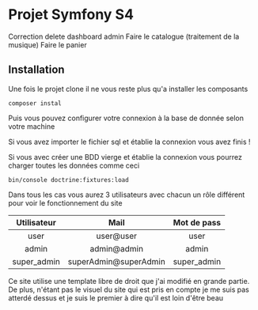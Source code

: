 # Projet Symfony S4

Correction delete dashboard admin
Faire le catalogue (traitement de la musique)
Faire le panier

## Installation

Une fois le projet clone il ne vous reste plus qu'a installer les composants
```
composer instal
```
Puis vous pouvez configurer votre connexion à la base de donnée selon votre machine

Si vous avez importer le fichier sql et établie la connexion vous avez finis !

Si vous avec créer une BDD vierge et établie la connexion vous pourrez charger 
toutes les données comme ceci
```
bin/console doctrine:fixtures:load
```
Dans tous les cas vous aurez 3 utilisateurs avec chacun un rôle différent pour voir le fonctionnement du site

|Utilisateur|Mail                  |Mot de pass |
|:---------:|:--------------------:|:----------:|
|user       | user@user            |user        |
|admin      | admin@admin          |admin       |
|super_admin| superAdmin@superAdmin|super_admin |


Ce site utilise une template libre de droit que j'ai modifié en grande partie. De plus, n'étant pas le visuel du site qui est pris en compte je me suis pas atterdé dessus et je suis le premier à dire qu'il est loin d'être beau


